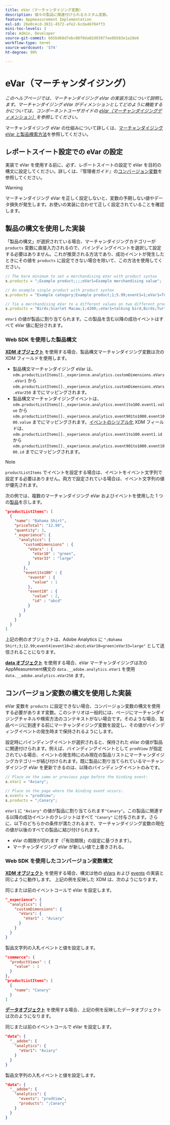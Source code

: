 ```yaml
---
title: eVar（マーチャンダイジング変数）
description: 個々の製品に関連付けられるカスタム変数。
feature: Appmeasurement Implementation
exl-id: 26e0c4cd-3831-4572-afe2-6cda46704ff3
mini-toc-levels: 3
role: Admin, Developer
source-git-commit: 665bd68d7ebc08f0da02d93977ee0b583e1a28e6
workflow-type: tm+mt
source-wordcount: '574'
ht-degree: 90%

---
```


# eVar（マーチャンダイジング）

*このヘルプページでは、マーチャンダイジング eVar の実装方法について説明します。マーチャンダイジング eVar がディメンションとしてどのように機能するかについては、コンポーネントユーザガイドの [eVar（マーチャンダイジングディメンション）](/help/components/dimensions/evar-merchandising.md)を参照してください。*

マーチャンダイジング eVar の仕組みについて詳しくは、[マーチャンダイジング eVar と製品検索方法](https://experienceleague.adobe.com/docs/analytics/admin/admin-tools/conversion-variables/merchandising-evars.html?lang=ja)を参照してください。

## レポートスイート設定での eVar の設定

実装で eVar を使用する前に、必ず、レポートスイートの設定で eVar を目的の構文に設定してください。詳しくは、『管理者ガイド』の[コンバージョン変数](/help/admin/admin/c-manage-report-suites/c-edit-report-suites/conversion-var-admin/conversion-var-admin.md)を参照してください。

>[!WARNING]
>
>マーチャンダイジング eVar を正しく設定しないと、変数の予期しない値やデータ損失が発生します。お使いの実装に合わせて正しく設定されていることを確認します。

## 製品の構文を使用した実装

「製品の構文」が選択されている場合、マーチャンダイジングカテゴリーが `products` 変数に直接入力されるので、バインディングイベントを選択して設定する必要はありません。これが推奨される方法であり、成功イベントが発生したときにその値を `products` に設定できない場合を除いて、この方法を使用してください。

```js
// The bare minimum to set a merchandising eVar with product syntax
s.products = ";Example product;;;;eVar1=Example merchandising value";

// An example single product with product syntax
s.products = "Example category;Example product;1;5.99;event1=1;eVar1=Turtles";

// Tie a merchandising eVar to a different values on two different products
s.products = "Birds;Scarlet Macaw;1;4200;;eVar1=talking bird,Birds;Turtle dove;2;550;;eVar1=love birds";
```

`eVar1` の値が製品に割り当てられます。この製品を含む以降の成功イベントはすべて eVar 値に配分されます。

### Web SDK を使用した製品構文

[**XDM オブジェクト**](/help/implement/aep-edge/xdm-var-mapping.md) を使用する場合、製品構文マーチャンダイジング変数は次の XDM フィールドを使用します。

* 製品構文マーチャンダイジング eVar は、`xdm.productListItems[]._experience.analytics.customDimensions.eVars.eVar1` から `xdm.productListItems[]._experience.analytics.customDimensions.eVars.eVar250` までにマッピングされます。
* 製品構文マーチャンダイジングイベントは、`xdm.productListItems[]._experience.analytics.event1to100.event1.value` から `xdm.productListItems[]._experience.analytics.event901to1000.event1000.value` までにマッピングされます。[イベントのシリアル化](events/event-serialization.md) XDM フィールドは、`xdm.productListItems[]._experience.analytics.event1to100.event1.id` から `xdm.productListItems[]._experience.analytics.event901to1000.event1000.id` までにマッピングされます。

>[!NOTE]
>
>`productListItems` でイベントを設定する場合は、イベントをイベント文字列で設定する必要はありません。両方で設定されている場合は、イベント文字列の値が優先されます。

次の例では、複数のマーチャンダイジング eVar およびイベントを使用した 1 つの[製品](products.md)を示します。

```json
"productListItems": [
  {
    "name": "Bahama Shirt",
    "priceTotal": "12.99",
    "quantity": 3,
    "_experience": {
      "analytics": {
        "customDimensions" : {
          "eVars" : {
            "eVar10" : "green",
            "eVar33" : "large"
          }
        },
        "event1to100" : {
          "event4" : {
            "value" : 1
          },
          "event10" : {
            "value" : 2,
            "id" : "abcd"
          }
        }
      }
    }
  }
]
```

上記の例のオブジェクトは、Adobe Analytics に `";Bahama Shirt;3;12.99;event4|event10=2:abcd;eVar10=green|eVar33=large"` として送信されることになります。

[**data オブジェクト**](/help/implement/aep-edge/data-var-mapping.md) を使用する場合、eVar マーチャンダイジングは次のAppMeasurement構文の `data.__adobe.analytics.eVar1` を使用 `data.__adobe.analytics.eVar250` ます。

## コンバージョン変数の構文を使用した実装

eVar 変数を `products` に設定できない場合、コンバージョン変数の構文を使用する必要があります変数。このシナリオは一般的には、ページにマーチャンダイジングチャネルや検索方法のコンテキストがない場合です。そのような場合、製品ページに到達する前にマーチャンダイジング変数を設定し、その値がバインディングイベントの発生時まで保持されるようにします。

設定時にバインディングイベントが選択されると、保持された eVar の値が製品に関連付けられます。例えば、バインディングイベントとして `prodView` が指定されている場合、イベントの発生時にのみ現在の製品リストにマーチャンダイジングカテゴリーが結び付けられます。既に製品に割り当てられているマーチャンダイジング eVar を更新できるのは、以降のバインディングイベントのみです。

```js
// Place on the same or previous page before the binding event:
s.eVar1 = "Aviary";

// Place on the page where the binding event occurs:
s.events = "prodView";
s.products = ";Canary";
```

`eVar1` に `"Aviary"` の値が製品に割り当てられます`"Canary"`。この製品に関連する以降の成功イベントのクレジットはすべて `"Canary"` に付与されます。さらに、以下のどちらかの条件が満たされるまで、マーチャンダイジング変数の現在の値が以後のすべての製品に結び付けられます。

* eVar の期限が切れます（「有効期限」の設定に基づきます）。
* マーチャンダイジング eVar が新しい値で上書きされる。

### Web SDK を使用したコンバージョン変数構文

[**XDM オブジェクト**](/help/implement/aep-edge/xdm-var-mapping.md) を使用する場合、構文は他の [eVars](evar.md) および [events](events/events-overview.md) の実装と同じように動作します。 上記の例を反映した XDM は、次のようになります。

同じまたは前のイベントコールで eVar を設定します。

```json
"_experience": {
  "analytics": {
    "customDimensions": {
      "eVars": {
        "eVar1" : "Aviary"
      }
    }
  }
}
```

製品文字列の入札イベントと値を設定します。

```json
"commerce": {
  "productViews" : {
    "value" : 1
  }
},
"productListItems": [
  {
    "name": "Canary"
  }
]
```

[**データオブジェクト**](/help/implement/aep-edge/data-var-mapping.md) を使用する場合、上記の例を反映したデータオブジェクトは次のようになります。

同じまたは前のイベントコールで eVar を設定します。

```json
"data": {
  "__adobe": {
    "analytics": {
      "eVar1": "Aviary"
    }
  }
}
```

製品文字列の入札イベントと値を設定します。

```json
"data": {
  "__adobe": {
    "analytics": {
      "events": "prodView",
      "products": ";Canary"
    }
  }
}
```
